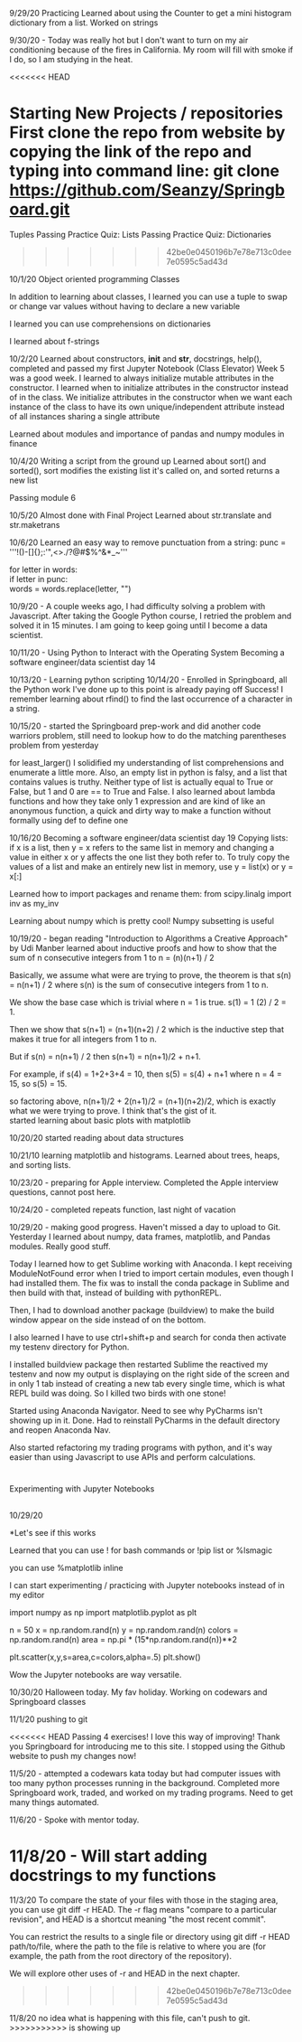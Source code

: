 9/29/20 Practicing
Learned about using the Counter to get a mini histogram dictionary from a list. 
Worked on strings

9/30/20 - Today was really hot but I don't want to turn on my air conditioning because of the fires in California. My room will fill with smoke if I do, so I am studying in the heat. 

<<<<<<< HEAD
##
Starting New Projects / repositories
First clone the repo from website by copying the link of the repo and typing into command line: 
git clone https://github.com/Seanzy/Springboard.git
=======
Tuples
Passing Practice Quiz: Lists
Passing Practice Quiz: Dictionaries
>>>>>>> 42be0e0450196b7e78e713c0dee7e0595c5ad43d

10/1/20
Object oriented programming
Classes


In addition to learning about classes, I learned you can use a tuple to swap or change var values without having to declare a new variable

I learned you can use comprehensions on dictionaries 

I learned about f-strings

10/2/20
Learned about constructors, __init__ and __str__, docstrings, help(), completed and passed my first Jupyter Notebook (Class Elevator) 
Week 5 was a good week. I learned to always initialize mutable attributes in the constructor. I learned when to initialize attributes in the constructor instead of in the class. We initialize attributes in the constructor when we want each instance of the class to have its own unique/independent attribute instead of all instances sharing a single attribute

Learned about modules and importance of pandas and numpy modules in finance

10/4/20
Writing a script from the ground up
Learned about sort() and sorted(), sort modifies the existing list it's called on, and sorted returns a new list 

Passing module 6

10/5/20 Almost done with Final Project
Learned about str.translate and str.maketrans

10/6/20
Learned an easy way to remove punctuation from a string:
punc = '''!()-[]{};:'"\,<>./?@#$%^&*_~'''

for letter in words:  
  if letter in punc:  
    words = words.replace(letter, "")

10/9/20 - A couple weeks ago, I had difficulty solving a problem with Javascript. After taking the Google Python course, I retried the problem and solved it in 15 minutes. I am going to keep going until I become a data scientist. 

10/11/20 - Using Python to Interact with the Operating System
Becoming a software engineer/data scientist day 14

10/13/20 - Learning python scripting
10/14/20 - Enrolled in Springboard, all the Python work I've done up to this point is already paying off
Success! I remember learning about rfind() to find the last occurrence of a character in a string. 

10/15/20 - started the Springboard prep-work and did another code warriors problem, still need to lookup how to do the matching parentheses problem from yesterday

for least_larger() I solidified my understanding of list comprehensions and enumerate a little more. Also, an empty list in python is falsy, and a list that contains values is truthy. Neither type of list is actually equal to True or False, but 1 and 0 are == to True and False. I also learned about lambda functions and how they take only 1 expression and are kind of like an anonymous function, a quick and dirty way to make a function without formally using def to define one

10/16/20 Becoming a software engineer/data scientist day 19
Copying lists: if x is a list, then y = x refers to the same list in memory and changing a value in either x or y affects the one list they both refer to. 
To truly copy the values of a list and make an entirely new list in memory, use y = list(x) or y = x[:]

Learned how to import packages and rename them:
from scipy.linalg import inv as my_inv

Learning about numpy which is pretty cool! Numpy subsetting is useful

10/19/20 - began reading "Introduction to Algorithms a Creative Approach" by Udi Manber learned about inductive proofs and how to show that the sum of n consecutive integers from 1 to n = (n)(n+1) / 2

Basically, we assume what were are trying to prove, the theorem is that s(n) = n(n+1) / 2 where s(n) is the sum of consecutive integers from 1 to n. 

We show the base case which is trivial where n = 1 is true. s(1) = 1 (2) / 2 = 1. 

Then we show that s(n+1) = (n+1)(n+2) / 2 which is the inductive step that makes it true for all integers from 1 to n. 

But if s(n) = n(n+1) / 2 then s(n+1) = n(n+1)/2 + n+1. 

For example, if s(4) = 1+2+3+4 = 10, then s(5) = s(4) + n+1 where n = 4 = 15, so s(5) = 15. 

so factoring above, n(n+1)/2 + 2(n+1)/2 = (n+1)(n+2)/2, which is exactly what we were trying to prove. I think that's the gist of it.  
started learning about basic plots with matplotlib

10/20/20 started reading about data structures

10/21/10 learning matplotlib and histograms. Learned about trees, heaps, and sorting lists. 

10/23/20 - preparing for Apple interview. Completed the Apple interview questions, cannot post here. 

10/24/20 - completed repeats function, last night of vacation

10/29/20 - making good progress. Haven't missed a day to upload to Git. Yesterday I learned about numpy, data frames, matplotlib, and Pandas modules. Really good stuff. 

Today I learned how to get Sublime working with Anaconda. I kept receiving ModuleNotFound error when I tried to import certain modules, even though I had installed them. The fix was to install the conda package in Sublime and then build with that, instead of building with pythonREPL. 

Then, I had to download another package (buildview) to make the build window appear on the side instead of on the bottom. 

I also learned I have to use ctrl+shift+p and search for conda then activate my testenv directory for Python.

I installed buildview package then restarted Sublime the reactived my testenv and now my output is displaying on the right side of the screen and in only 1 tab instead of creating a new tab every single time, which is what REPL build was doing. So I killed two birds with one stone! 

Started using Anaconda Navigator. Need to see why PyCharms isn't showing up in it. Done. Had to reinstall PyCharms in the default directory and reopen Anaconda Nav. 

Also started refactoring my trading programs with python, and it's way easier than using Javascript to use APIs and perform calculations. 

#
Experimenting with Jupyter Notebooks

##
10/29/20

*Let's see if this works

Learned that you can use ! for bash commands or 
!pip list or %lsmagic

you can use %matplotlib inline 

I can start experimenting / practicing with Jupyter notebooks instead of in my editor

import numpy as np
import matplotlib.pyplot as plt

n = 50 
x = np.random.rand(n)
y = np.random.rand(n)
colors = np.random.rand(n)
area = np.pi * (15*np.random.rand(n))**2

plt.scatter(x,y,s=area,c=colors,alpha=.5)
plt.show()



Wow the Jupyter notebooks are way versatile. 

10/30/20 Halloween today. My fav holiday. Working on codewars and Springboard classes

11/1/20
pushing to git

<<<<<<< HEAD
Passing 4 exercises! I love this way of improving! Thank you Springboard for introducing me to this site. I stopped using the Github website to push my changes now! 

11/5/20 - attempted a codewars kata today but had computer issues with too many python processes running in the background. Completed more Springboard work, traded, and worked on my trading programs. Need to get many things automated. 

11/6/20 - Spoke with mentor today. 

11/8/20 - Will start adding docstrings to my functions
=======
11/3/20
To compare the state of your files with those in the staging area, you can use git diff -r HEAD. The -r flag means "compare to a particular revision", and HEAD is a shortcut meaning "the most recent commit".

You can restrict the results to a single file or directory using git diff -r HEAD path/to/file, where the path to the file is relative to where you are (for example, the path from the root directory of the repository).

We will explore other uses of -r and HEAD in the next chapter.
>>>>>>> 42be0e0450196b7e78e713c0dee7e0595c5ad43d

11/8/20 no idea what is happening with this file, can't push to git. >>>>>>>>>>> is showing up 
